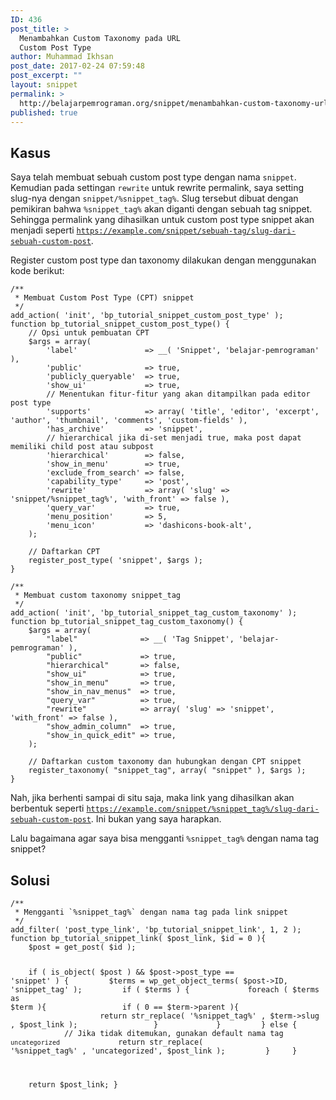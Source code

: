 ```yaml
---
ID: 436
post_title: >
  Menambahkan Custom Taxonomy pada URL
  Custom Post Type
author: Muhammad Ikhsan
post_date: 2017-02-24 07:59:48
post_excerpt: ""
layout: snippet
permalink: >
  http://belajarpemrograman.org/snippet/menambahkan-custom-taxonomy-url-custom-post-type/
published: true
---
```

<h2>Kasus</h2>
Saya telah membuat sebuah custom post type dengan nama <code>snippet</code>. Kemudian pada settingan <code>rewrite</code> untuk rewrite permalink, saya setting slug-nya dengan <code>snippet/%snippet_tag%</code>. Slug tersebut dibuat dengan pemikiran bahwa <code>%snippet_tag%</code> akan diganti dengan sebuah tag snippet. Sehingga permalink yang dihasilkan untuk custom post type snippet akan menjadi seperti <a href="https://example.com/snippet/sebuah-tag/slug-dari-sebuah-custom-post" target="_blank"><code>https://example.com/snippet/sebuah-tag/slug-dari-sebuah-custom-post</code></a>.

Register custom post type dan taxonomy dilakukan dengan menggunakan kode berikut:
<pre><code class="language-php line-numbers">/**
 * Membuat Custom Post Type (CPT) snippet
 */
add_action( 'init', 'bp_tutorial_snippet_custom_post_type' );
function bp_tutorial_snippet_custom_post_type() {
    // Opsi untuk pembuatan CPT
    $args = array(
        'label'               =&gt; __( 'Snippet', 'belajar-pemrograman' ),
        'public'              =&gt; true,
        'publicly_queryable'  =&gt; true,
        'show_ui'             =&gt; true,
        // Menentukan fitur-fitur yang akan ditampilkan pada editor post type
        'supports'            =&gt; array( 'title', 'editor', 'excerpt', 'author', 'thumbnail', 'comments', 'custom-fields' ),
        'has_archive'         =&gt; 'snippet',
        // hierarchical jika di-set menjadi true, maka post dapat memiliki child post atau subpost
        'hierarchical'        =&gt; false,
        'show_in_menu'        =&gt; true,
        'exclude_from_search' =&gt; false,
        'capability_type'     =&gt; 'post',
        'rewrite'             =&gt; array( 'slug' =&gt; 'snippet/%snippet_tag%', 'with_front' =&gt; false ),
        'query_var'           =&gt; true,
        'menu_position'       =&gt; 5,
        'menu_icon'           =&gt; 'dashicons-book-alt',
    );
 
    // Daftarkan CPT
    register_post_type( 'snippet', $args );
}
 
/**
 * Membuat custom taxonomy snippet_tag
 */
add_action( 'init', 'bp_tutorial_snippet_tag_custom_taxonomy' );
function bp_tutorial_snippet_tag_custom_taxonomy() {
    $args = array(
        "label"              =&gt; __( 'Tag Snippet', 'belajar-pemrograman' ),
        "public"             =&gt; true,
        "hierarchical"       =&gt; false,
        "show_ui"            =&gt; true,
        "show_in_menu"       =&gt; true,
        "show_in_nav_menus"  =&gt; true,
        "query_var"          =&gt; true,
        "rewrite"            =&gt; array( 'slug' =&gt; 'snippet', 'with_front' =&gt; false ),
        "show_admin_column"  =&gt; true,
        "show_in_quick_edit" =&gt; true,
    );
 
    // Daftarkan custom taxonomy dan hubungkan dengan CPT snippet
    register_taxonomy( "snippet_tag", array( "snippet" ), $args );
}</code></pre>
Nah, jika berhenti sampai di situ saja, maka link yang dihasilkan akan berbentuk seperti <a href="https://example.com/snippet/%snippet_tag%/slug-dari-sebuah-custom-post" target="_blank"><code>https://example.com/snippet/%snippet_tag%/slug-dari-sebuah-custom-post</code></a>. Ini bukan yang saya harapkan.

Lalu bagaimana agar saya bisa mengganti <code>%snippet_tag%</code> dengan nama tag snippet?
<h2>Solusi</h2>
<pre><code class="language-php line-numbers">/**
 * Mengganti `%snippet_tag%` dengan nama tag pada link snippet
 */
add_filter( 'post_type_link', 'bp_tutorial_snippet_link', 1, 2 );
function bp_tutorial_snippet_link( $post_link, $id = 0 ){
    $post = get_post( $id );
 
    if ( is_object( $post ) &amp;&amp; $post-&gt;post_type == 'snippet' ) {
        $terms = wp_get_object_terms( $post-&gt;ID, 'snippet_tag' );
        if ( $terms ) {
            foreach ( $terms as $term ){
                if ( 0 == $term-&gt;parent ){
                    return str_replace( '%snippet_tag%' , $term-&gt;slug , $post_link );
                }
            }
        } else {
            // Jika tidak ditemukan, gunakan default nama tag `uncategorized`
            return str_replace( '%snippet_tag%' , 'uncategorized', $post_link );
        }
    }
 
    return $post_link;
}</code></pre>